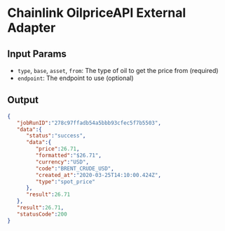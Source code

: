 # Chainlink OilpriceAPI External Adapter

## Input Params
- `type`, `base`, `asset`, `from`: The type of oil to get the price from (required)
- `endpoint`: The endpoint to use (optional)


## Output

```json
{
   "jobRunID":"278c97ffadb54a5bbb93cfec5f7b5503",
   "data":{
      "status":"success",
      "data":{
         "price":26.71,
         "formatted":"$26.71",
         "currency":"USD",
         "code":"BRENT_CRUDE_USD",
         "created_at":"2020-03-25T14:10:00.424Z",
         "type":"spot_price"
      },
      "result":26.71
   },
   "result":26.71,
   "statusCode":200
}
```

